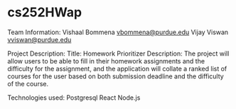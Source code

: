 # cs252HWap

Team Information: 
Vishaal Bommena vbommena@purdue.edu
Vijay Viswan vviswan@purdue.edu


Project Description: 
Title: Homework Prioritizer
Description: The project will allow users to be able to fill in their homework assignments and the difficulty for the assignment, and the application will collate a ranked list of courses for the user based on both submission deadline and the difficulty of the course. 

Technologies used: 
Postgresql
React
Node.js

